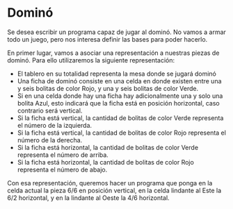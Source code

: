# Dominó

Se desea escribir un programa capaz de jugar al dominó. No vamos a armar todo
un juego, pero nos interesa definir las bases para poder hacerlo.

En primer lugar, vamos a asociar una representación a nuestras piezas de dominó.
Para ello utilizaremos la siguiente representación:
* El tablero en su totalidad representa la mesa donde se jugará dominó
* Una ficha de dominó consiste en una celda en donde existen entre una y seis bolitas de color Rojo, y una y seis bolitas de color Verde.
* Si en una celda donde hay una ficha hay adicionalmente una y solo una bolita Azul, esto indicará que la ficha está en posición horizontal, caso contrario será vertical.
* Si la ficha está vertical, la cantidad de bolitas de color Verde representa el número de la izquierda.
* Si la ficha está vertical, la cantidad de bolitas de color Rojo representa el número de la derecha.
* Si la ficha está horizontal, la cantidad de bolitas de color Verde representa el número de arriba.
* Si la ficha está horizontal, la cantidad de bolitas de color Rojo representa el número de abajo.

Con esa representación, queremos hacer un programa que ponga en la celda actual
la pieza 6/6 en posición vertical, en la celda lindante al Este la 6/2 horizontal,
y en la lindante al Oeste la 4/6 horizontal.
